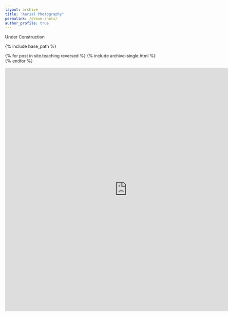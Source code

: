 ```yaml
---
layout: archive
title: "Aerial Photography"
permalink: /drone-shots/
author_profile: true
---
```


Under Construction

{% include base_path %}

{% for post in site.teaching reversed %}
  {% include archive-single.html %}
{% endfor %}

<iframe src="https://www.skypixel.com/photo360s/e4cb5e90-1e36-4dae-a902-9bf22fb9e337" style="border:0px #ffffff none;" name="myiFrame" scrolling="no" frameborder="1" marginheight="200px" marginwidth="0px" margin-top="-200px" height="800px" width="800px" allowfullscreen></iframe>
